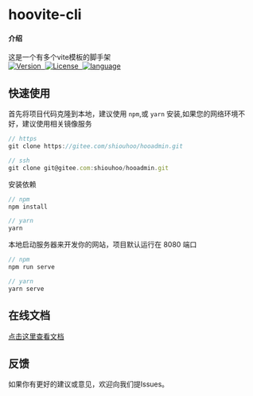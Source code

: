 # hoovite-cli

#### 介绍
这是一个有多个vite模板的脚手架
<br />
<a href="https://www.npmjs.com/package/hooui" target="_blank">
<img src="https://img.shields.io/badge/npm-v6.14.15-blue.svg" alt="Version"></a><a href="https://www.npmjs.com/package/hooui" target="_blank">&nbsp;&nbsp;<img src="https://img.shields.io/badge/license-MIT-brightgreen.svg" alt="License"></a><a href="https://www.npmjs.com/package/hooui" target="_blank">&nbsp;&nbsp;<img src="https://img.shields.io/badge/language-vue3-lightgrey.svg" alt="language"></a>
<br />

## 快速使用

首先将项目代码克隆到本地，建议使用 `npm`,或 `yarn` 安装,如果您的网络环境不好，建议使用相关镜像服务

```js
// https
git clone https://gitee.com/shiouhoo/hooadmin.git

// ssh
git clone git@gitee.com:shiouhoo/hooadmin.git
```

安装依赖

```js
// npm
npm install

// yarn
yarn
```

本地启动服务器来开发你的网站，项目默认运行在 8080 端口

```js
// npm
npm run serve

// yarn
yarn serve
```

## 在线文档

<a href="https://shiouhoo.gitee.io/hooadmin-docs/" target="_blank">点击这里查看文档</a>

## 反馈

如果你有更好的建议或意见，欢迎向我们提Issues。